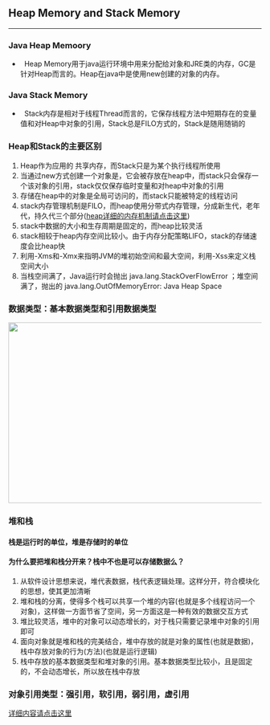 ## Heap Memory and Stack Memory
---

### Java Heap Memoory
*   Heap Memory用于java运行环境中用来分配给对象和JRE类的内存，GC是针对Heap而言的。Heap在java中是使用new创建的对象的内存。

### Java Stack Memory
*   Stack内存是相对于线程Thread而言的，它保存线程方法中短期存在的变量值和对Heap中对象的引用，Stack总是FILO方式的，Stack是随用随销的

### Heap和Stack的主要区别
1. Heap作为应用的 共享内存，而Stack只是为某个执行线程所使用
2. 当通过new方式创建一个对象是，它会被存放在heap中，而stack只会保存一个该对象的引用，stack仅仅保存临时变量和对heap中对象的引用
3. 存储在heap中的对象是全局可访问的，而stack只能被特定的线程访问
4. stack内存管理机制是FILO，而heap使用分带式内存管理，分成新生代，老年代，持久代三个部分([heap详细的内存机制请点击这里](https://github.com/nullWolf007/android/blob/master/%E5%AE%89%E5%8D%93%20GC.md))
5. stack中数据的大小和生存周期是固定的，而heap比较灵活
6. stack相较于heap内存空间比较小。由于内存分配策略LIFO，stack的存储速度会比heap快
7. 利用-Xms和-Xmx来指明JVM的堆初始空间和最大空间，利用-Xss来定义栈空间大小
8. 当栈空间满了，Java运行时会抛出 java.lang.StackOverFlowError ；堆空间满了，抛出的 java.lang.OutOfMemoryError: Java Heap Space

### 数据类型：基本数据类型和引用数据类型

<img src="https://github.com/nullWolf007/android/blob/master/image/imageHeapStack/15165530-8a570626bf3741a1b4937759a89a5a93.png" width="630" height="360" />


### 堆和栈

#### 栈是运行时的单位，堆是存储时的单位
#### 为什么要把堆和栈分开来？栈中不也是可以存储数据么？
1. 从软件设计思想来说，堆代表数据，栈代表逻辑处理。这样分开，符合模块化的思想，使其更加清晰
2. 堆和栈的分离，使得多个栈可以共享一个堆的内容(也就是多个线程访问一个对象)，这样做一方面节省了空间，另一方面这是一种有效的数据交互方式
3. 堆比较灵活，堆中的对象可以动态增长的，对于栈只需要记录堆中对象的引用即可
4. 面向对象就是堆和栈的完美结合，堆中存放的就是对象的属性(也就是数据)，栈中存放对象的行为(方法)(也就是运行逻辑)
5. 栈中存放的基本数据类型和堆对象的引用。基本数据类型比较小，且是固定的，不会动态增长，所以放在栈中存放

### 对象引用类型：强引用，软引用，弱引用，虚引用
[详细内容请点击这里](https://github.com/nullWolf007/android/blob/master/java/%E5%9B%9B%E7%A7%8D%E5%BC%95%E7%94%A8%E7%B1%BB%E5%9E%8B.md)
